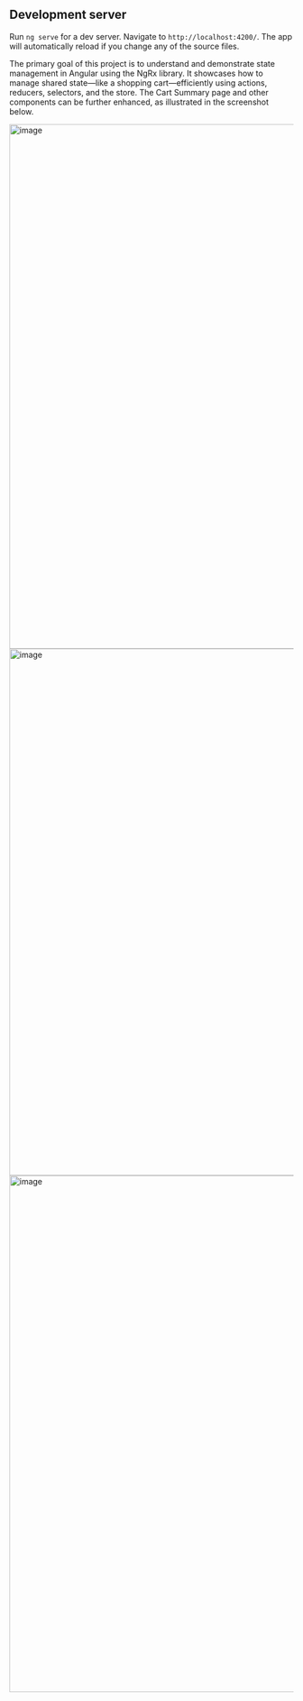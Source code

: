 ## Development server

Run `ng serve` for a dev server. Navigate to `http://localhost:4200/`. The app will automatically reload if you change any of the source files.

The primary goal of this project is to understand and demonstrate state management in Angular using the NgRx library. It showcases how to manage shared state—like a shopping cart—efficiently using actions, reducers, selectors, and the store. The Cart Summary page and other components can be further enhanced, as illustrated in the screenshot below.

<img width="931" alt="image" src="https://github.com/user-attachments/assets/7511554b-4a3a-4bfe-a327-4b4e2f6da4d7" />

<img width="935" alt="image" src="https://github.com/user-attachments/assets/eec9a0b5-a1e0-4b65-8cfe-9228c21cf4d8" />

<img width="917" alt="image" src="https://github.com/user-attachments/assets/aaf8b8fc-1c32-4451-b314-a4a1586610fd" />

